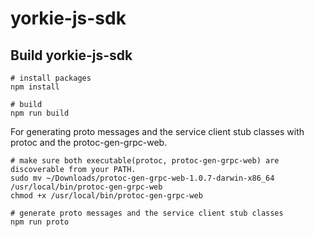 # yorkie-js-sdk

## Build yorkie-js-sdk


```
# install packages
npm install

# build
npm run build
```

For generating proto messages and the service client stub classes with protoc and the protoc-gen-grpc-web.
```
# make sure both executable(protoc, protoc-gen-grpc-web) are discoverable from your PATH.
sudo mv ~/Downloads/protoc-gen-grpc-web-1.0.7-darwin-x86_64 /usr/local/bin/protoc-gen-grpc-web
chmod +x /usr/local/bin/protoc-gen-grpc-web

# generate proto messages and the service client stub classes
npm run proto
```
